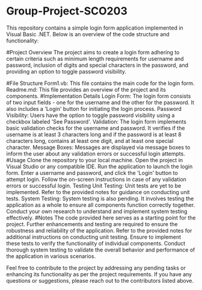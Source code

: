# Group-Project-SCO203
This repository contains a simple login form application implemented in Visual Basic .NET. Below is an overview of the code structure and functionality:

#Project Overview
The project aims to create a login form adhering to certain criteria such as minimum length requirements for username and password, inclusion of digits and special characters in the password, and providing an option to toggle password visibility.

#File Structure
Form1.vb: This file contains the main code for the login form.
Readme.md: This file provides an overview of the project and its components.
#Implementation Details
Login Form: The login form consists of two input fields - one for the username and the other for the password. It also includes a 'Login' button for initiating the login process.
Password Visibility: Users have the option to toggle password visibility using a checkbox labeled 'See Password'.
Validation: The login form implements basic validation checks for the username and password. It verifies if the username is at least 3 characters long and if the password is at least 8 characters long, contains at least one digit, and at least one special character.
Message Boxes: Messages are displayed via message boxes to inform the user about any validation errors or successful login attempts.
#Usage
Clone the repository to your local machine.
Open the project in Visual Studio or any compatible IDE.
Run the application to launch the login form.
Enter a username and password, and click the 'Login' button to attempt login.
Follow the on-screen instructions in case of any validation errors or successful login.
Testing
Unit Testing: Unit tests are yet to be implemented. Refer to the provided notes for guidance on conducting unit tests.
System Testing: System testing is also pending. It involves testing the application as a whole to ensure all components function correctly together. Conduct your own research to understand and implement system testing effectively.
#Notes
The code provided here serves as a starting point for the project. Further enhancements and testing are required to ensure the robustness and reliability of the application.
Refer to the provided notes for additional instructions on conducting unit testing. Ensure to implement these tests to verify the functionality of individual components.
Conduct thorough system testing to validate the overall behavior and performance of the application in various scenarios.


Feel free to contribute to the project by addressing any pending tasks or enhancing its functionality as per the project requirements. If you have any questions or suggestions, please reach out to the contributors listed above.
